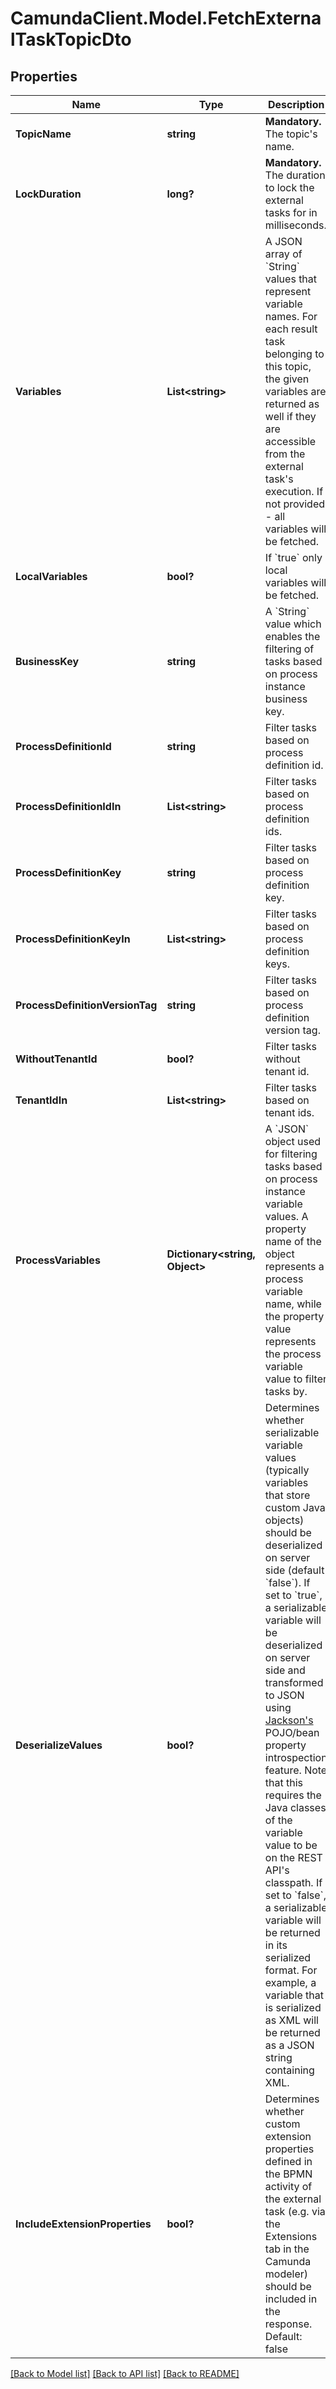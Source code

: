 # CamundaClient.Model.FetchExternalTaskTopicDto
## Properties

Name | Type | Description | Notes
------------ | ------------- | ------------- | -------------
**TopicName** | **string** | **Mandatory.** The topic&#39;s name. | 
**LockDuration** | **long?** | **Mandatory.** The duration to lock the external tasks for in milliseconds. | 
**Variables** | **List&lt;string&gt;** | A JSON array of &#x60;String&#x60; values that represent variable names. For each result task belonging to this topic, the given variables are returned as well if they are accessible from the external task&#39;s execution. If not provided - all variables will be fetched. | [optional] 
**LocalVariables** | **bool?** | If &#x60;true&#x60; only local variables will be fetched. | [optional] [default to false]
**BusinessKey** | **string** | A &#x60;String&#x60; value which enables the filtering of tasks based on process instance business key. | [optional] 
**ProcessDefinitionId** | **string** | Filter tasks based on process definition id. | [optional] 
**ProcessDefinitionIdIn** | **List&lt;string&gt;** | Filter tasks based on process definition ids. | [optional] 
**ProcessDefinitionKey** | **string** | Filter tasks based on process definition key. | [optional] 
**ProcessDefinitionKeyIn** | **List&lt;string&gt;** | Filter tasks based on process definition keys. | [optional] 
**ProcessDefinitionVersionTag** | **string** | Filter tasks based on process definition version tag. | [optional] 
**WithoutTenantId** | **bool?** | Filter tasks without tenant id. | [optional] [default to false]
**TenantIdIn** | **List&lt;string&gt;** | Filter tasks based on tenant ids. | [optional] 
**ProcessVariables** | **Dictionary&lt;string, Object&gt;** | A &#x60;JSON&#x60; object used for filtering tasks based on process instance variable values. A property name of the object represents a process variable name, while the property value represents the process variable value to filter tasks by. | [optional] 
**DeserializeValues** | **bool?** | Determines whether serializable variable values (typically variables that store custom Java objects) should be deserialized on server side (default &#x60;false&#x60;).  If set to &#x60;true&#x60;, a serializable variable will be deserialized on server side and transformed to JSON using [Jackson&#39;s](https://github.com/FasterXML/jackson) POJO/bean property introspection feature. Note that this requires the Java classes of the variable value to be on the REST API&#39;s classpath.  If set to &#x60;false&#x60;, a serializable variable will be returned in its serialized format. For example, a variable that is serialized as XML will be returned as a JSON string containing XML. | [optional] [default to false]
**IncludeExtensionProperties** | **bool?** | Determines whether custom extension properties defined in the BPMN activity of the external task (e.g. via the Extensions tab in the Camunda modeler) should be included in the response. Default: false | [optional] [default to false]

[[Back to Model list]](../README.md#documentation-for-models) [[Back to API list]](../README.md#documentation-for-api-endpoints) [[Back to README]](../README.md)

